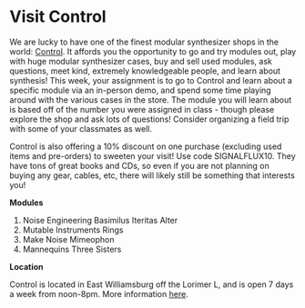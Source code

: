 # Visit Control

We are lucky to have one of the finest modular synthesizer shops in the world: [Control](ctrl-mod.com).  It affords you the opportunity to go and try modules out, play with huge modular synthesizer cases, buy and sell used modules, ask questions, meet kind, extremely knowledgeable people, and learn about synthesis!  This week, your assignment is to go to Control and learn about a specific module via an in-person demo, and spend some time playing around with the various cases in the store.  The module you will learn about is based off of the number you were assigned in class - though please explore the shop and ask lots of questions!  Consider organizing a field trip with some of your classmates as well. 

Control is also offering a 10% discount on one purchase (excluding used items and pre-orders) to sweeten your visit! Use code SIGNALFLUX10.  They have tons of great books and CDs, so even if you are not planning on buying any gear, cables, etc, there will likely still be something that interests you!

**Modules**

1. Noise Engineering Basimilus Iteritas Alter
2. Mutable Instruments Rings
3. Make Noise Mimeophon
4. Mannequins Three Sisters

**Location**

Control is located in East Williamsburg off the Lorimer L, and is open 7 days a week from noon-8pm.  More information [here](https://www.ctrl-mod.com/pages/about).

 